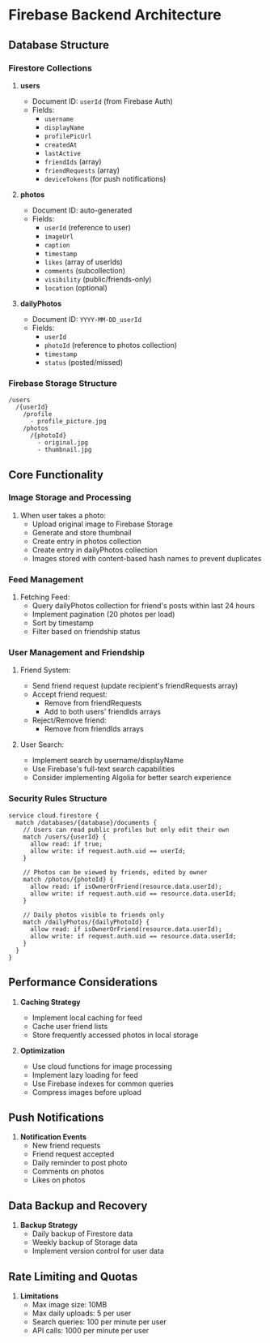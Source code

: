 # Firebase Backend Architecture

## Database Structure

### Firestore Collections

1. **users**
   - Document ID: `userId` (from Firebase Auth)
   - Fields:
     - `username`
     - `displayName`
     - `profilePicUrl`
     - `createdAt`
     - `lastActive`
     - `friendIds` (array)
     - `friendRequests` (array)
     - `deviceTokens` (for push notifications)

2. **photos**
   - Document ID: auto-generated
   - Fields:
     - `userId` (reference to user)
     - `imageUrl`
     - `caption`
     - `timestamp`
     - `likes` (array of userIds)
     - `comments` (subcollection)
     - `visibility` (public/friends-only)
     - `location` (optional)

3. **dailyPhotos**
   - Document ID: `YYYY-MM-DD_userId`
   - Fields:
     - `userId`
     - `photoId` (reference to photos collection)
     - `timestamp`
     - `status` (posted/missed)

### Firebase Storage Structure

```
/users
  /{userId}
    /profile
      - profile_picture.jpg
    /photos
      /{photoId}
        - original.jpg
        - thumbnail.jpg
```

## Core Functionality

### Image Storage and Processing
1. When user takes a photo:
   - Upload original image to Firebase Storage
   - Generate and store thumbnail
   - Create entry in photos collection
   - Create entry in dailyPhotos collection
   - Images stored with content-based hash names to prevent duplicates

### Feed Management
1. Fetching Feed:
   - Query dailyPhotos collection for friend's posts within last 24 hours
   - Implement pagination (20 photos per load)
   - Sort by timestamp
   - Filter based on friendship status

### User Management and Friendship
1. Friend System:
   - Send friend request (update recipient's friendRequests array)
   - Accept friend request:
     - Remove from friendRequests
     - Add to both users' friendIds arrays
   - Reject/Remove friend:
     - Remove from friendIds arrays

2. User Search:
   - Implement search by username/displayName
   - Use Firebase's full-text search capabilities
   - Consider implementing Algolia for better search experience

### Security Rules Structure

```
service cloud.firestore {
  match /databases/{database}/documents {
    // Users can read public profiles but only edit their own
    match /users/{userId} {
      allow read: if true;
      allow write: if request.auth.uid == userId;
    }

    // Photos can be viewed by friends, edited by owner
    match /photos/{photoId} {
      allow read: if isOwnerOrFriend(resource.data.userId);
      allow write: if request.auth.uid == resource.data.userId;
    }

    // Daily photos visible to friends only
    match /dailyPhotos/{dailyPhotoId} {
      allow read: if isOwnerOrFriend(resource.data.userId);
      allow write: if request.auth.uid == resource.data.userId;
    }
  }
}
```

## Performance Considerations

1. **Caching Strategy**
   - Implement local caching for feed
   - Cache user friend lists
   - Store frequently accessed photos in local storage

2. **Optimization**
   - Use cloud functions for image processing
   - Implement lazy loading for feed
   - Use Firebase indexes for common queries
   - Compress images before upload

## Push Notifications

1. **Notification Events**
   - New friend requests
   - Friend request accepted
   - Daily reminder to post photo
   - Comments on photos
   - Likes on photos

## Data Backup and Recovery

1. **Backup Strategy**
   - Daily backup of Firestore data
   - Weekly backup of Storage data
   - Implement version control for user data

## Rate Limiting and Quotas

1. **Limitations**
   - Max image size: 10MB
   - Max daily uploads: 5 per user
   - Search queries: 100 per minute per user
   - API calls: 1000 per minute per user 